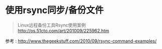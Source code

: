 # 使用rsync同步/备份文件

> Linux远程备份工具Rsync使用案例 http://os.51cto.com/art/201009/225962.htm

参考 : http://www.thegeekstuff.com/2010/09/rsync-command-examples/